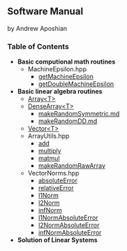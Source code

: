 ## Software Manual
by Andrew Aposhian

### Table of Contents

* **Basic computional math routines**
    * MachineEpsilon.hpp
        * [getMachineEpsilon](./getMachineEpsilon.md)
        * [getDoubleMachineEpsilon](./getDoubleMachineEpsilon.md)
* **Basic linear algebra routines**
    * [Array\<T\>](./Array.md)
    * [DenseArray\<T\>](./DenseArray.md)
        * [makeRandomSymmetric.md](./makeRandomSymmetric.md)
        * [makeRandomDD.md](./makeRandomDD.md)
    * [Vector\<T\>](./Vector.md)
    * ArrayUtils.hpp
        * [add](./add.md)
        * [multiply](./multiply.md)
        * [matmul](./matmul.md)
        * [makeRandomRawArray](./makeRandomRawArray.md)
    * VectorNorms.hpp
        * [absoluteError](./absoluteError.md)
        * [relativeError](./relativeError.md)
        * [l1Norm](./l1Norm.md)
        * [l2Norm](./l2Norm.md)
        * [infNorm](./infNorm.md)
        * [l1NormAbsoluteError](l1NormAbsoluteError.md)
        * [l2NormAbsoluteError](l2NormAbsoluteError.md)
        * [infNormAbsoluteError](infNormAbsoluteError.md)
* **Solution of Linear Systems**
